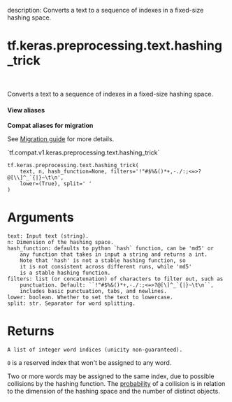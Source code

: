 description: Converts a text to a sequence of indexes in a fixed-size hashing space.

<div itemscope itemtype="http://developers.google.com/ReferenceObject">
<meta itemprop="name" content="tf.keras.preprocessing.text.hashing_trick" />
<meta itemprop="path" content="Stable" />
</div>

# tf.keras.preprocessing.text.hashing_trick

<!-- Insert buttons and diff -->

<table class="tfo-notebook-buttons tfo-api nocontent" align="left">

</table>



Converts a text to a sequence of indexes in a fixed-size hashing space.

<section class="expandable">
  <h4 class="showalways">View aliases</h4>
  <p>
<b>Compat aliases for migration</b>
<p>See
<a href="https://www.tensorflow.org/guide/migrate">Migration guide</a> for
more details.</p>
<p>`tf.compat.v1.keras.preprocessing.text.hashing_trick`</p>
</p>
</section>

<pre class="devsite-click-to-copy prettyprint lang-py tfo-signature-link">
<code>tf.keras.preprocessing.text.hashing_trick(
    text, n, hash_function=None, filters='!"#$%&()*+,-./:;<=>?@[\\]^_`{|}~\t\n',
    lower=(True), split=' '
)
</code></pre>



<!-- Placeholder for "Used in" -->

# Arguments
    text: Input text (string).
    n: Dimension of the hashing space.
    hash_function: defaults to python `hash` function, can be 'md5' or
        any function that takes in input a string and returns a int.
        Note that 'hash' is not a stable hashing function, so
        it is not consistent across different runs, while 'md5'
        is a stable hashing function.
    filters: list (or concatenation) of characters to filter out, such as
        punctuation. Default: ``!"#$%&()*+,-./:;<=>?@[\]^_`{|}~\t\n``,
        includes basic punctuation, tabs, and newlines.
    lower: boolean. Whether to set the text to lowercase.
    split: str. Separator for word splitting.

# Returns
    A list of integer word indices (unicity non-guaranteed).

`0` is a reserved index that won't be assigned to any word.

Two or more words may be assigned to the same index, due to possible
collisions by the hashing function.
The [probability](
    https://en.wikipedia.org/wiki/Birthday_problem#Probability_table)
of a collision is in relation to the dimension of the hashing space and
the number of distinct objects.